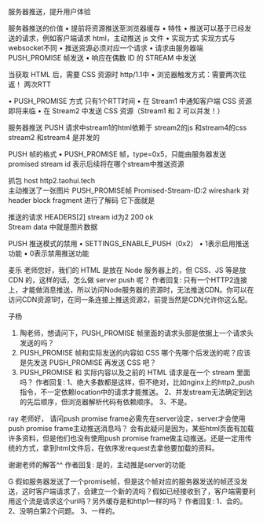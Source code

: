 服务器推送，提升用户体验


服务器推送的价值
• 提前将资源推送至浏览器缓存
• 特性
  • 推送可以基于已经发送的请求，例如客户端请求 html，主动推送 js 文件
• 实现方式    实现方式与websocket不同
  • 推送资源必须对应一个请求
  • 请求由服务器端PUSH_PROMISE 帧发送
  • 响应在偶数 ID 的 STREAM 中发送
  
  

当获取 HTML 后，需要 CSS 资源时   http/1.1中
  • 浏览器触发方式：需要两次往返！   两次RTT
  

• PUSH_PROMISE 方式     只有1个RTT时间
 • 在 Stream1 中通知客户端 CSS 资源即将来临
 • 在 Stream2 中发送 CSS 资源（Stream1 和 2 可以并发！） 
 
服务器推送 PUSH
 请求中stream1的html依赖于 stream2的js 和stream4的css
  stream2 和stream4 是并发的
  
  

PUSH 帧的格式
 • PUSH_PROMISE 帧，type=0x5，只能由服务器发送 
   promised stream id  表示后续将在哪个stream中推送资源
   
   
抓包 host http2.taohui.tech    
   主动推送了一张图片
   PUSH_PROMISE帧
      Promised-Stream-ID:2
      wireshark 对 header block  fragment 进行了解码  它下面就是
      
   推送的请求
   HEADERS[2]  stream id为2
     200 ok   
     Stream data 中就是图片数据
     
   
PUSH 推送模式的禁用
• SETTINGS_ENABLE_PUSH（0x2）
  • 1表示启用推送功能
  • 0表示禁用推送功能     
   
   

麦乐
老师您好，我们的 HTML 是放在 Node 服务器上的，但 CSS、JS 等是放 CDN 的，这样的话，怎么做 server push 呢？
作者回复: 只有一个HTTP2连接上，才能做消息推送，所以访问Node服务器的资源时，无法推送CDN。你可以在访问CDN资源1时，在同一条连接上推送资源2，前提当然是CDN允许你这么配。


子杨
1. 陶老师，想请问下，PUSH_PROMISE 帧里面的请求头部是依据上一个请求头发送的吗？
2. PUSH_PROMISE 帧和实际发送的内容如 CSS 哪个先哪个后发送的呢？应该是先发送 PUSH_PROMISE 再发送 CSS 吧？
3. PUSH_PROMISE 和 实际内容以及之前的 HTML 请求是在一个 stream 里面吗？
作者回复: 1、绝大多数都是这样，但不绝对，比如nginx上的http2_push指令，不一定依赖location中的请求才能推送。
2、并发stream无法确定到达的先后顺序，但浏览器解析代码有依赖顺序。
3、不是。


ray
老师好，
请问push promise frame必需先在server设定，server才会使用push promise frame主动推送消息吗？
会有此疑问是因为，某些html页面有加载许多资料，但是他们也没有使用push promise frame做主动推送。还是一定用传统的方式，拿到html文件后，在依序发request去拿他要加载的资料。

谢谢老师的解答^^
作者回复: 是的，主动推是server的功能


G
假如服务器发送了一个promise帧，但是这个帧对应的服务器发送的帧还没发送，这时客户端请求了，会建立一个新的流吗？假如已经接收到了，客户端需要利用这个流是请求这个uri吗？另外缓存是和http1一样的吗？
作者回复: 1、会的。
2、没明白第2个问题。
3、一样的。




   
   